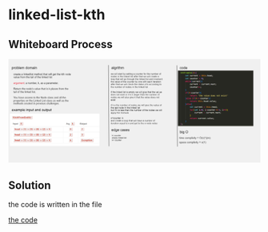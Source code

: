 # linked-list-kth
<!-- Description of the challenge -->

## Whiteboard Process
<!-- Embedded whiteboard image -->
![Alt Text](./Screenshot%202023-06-21%20200745.png)


## Solution
<!-- Show how to run your code, and examples of it in action -->

the code is written in the file

[the code](./linkedlist.js)